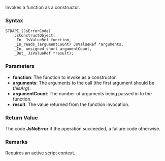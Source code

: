Invokes a function as a constructor. 
### Syntax 
```
STDAPI_(JsErrorCode)
    JsConstructObject(
    _In_ JsValueRef function,
    _In_reads_(argumentCount) JsValueRef *arguments,
    _In_ unsigned short argumentCount,
    _Out_ JsValueRef *result);
```
### Parameters 
* __function__: The function to invoke as a constructor.
* __arguments__: The arguments to the call (the first argument should be _thisArg_).
* __argumentCount__: The number of arguments being passed in to the function.
* __result__: The value returned from the function invocation.

### Return Value 
The code **JsNoError** if the operation succeeded, a failure code otherwise.
### Remarks 
Requires an active script context.
